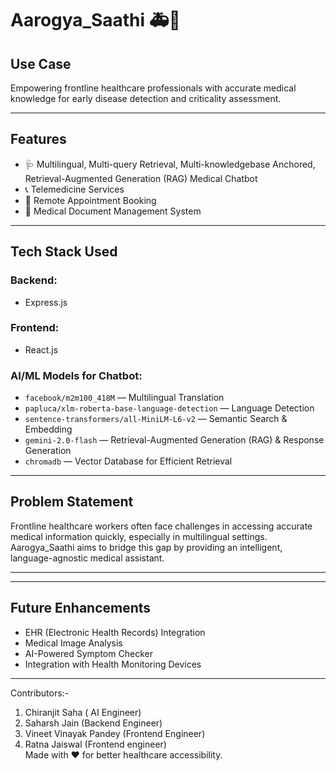 # Aarogya_Saathi 🚑💬

## Use Case
Empowering frontline healthcare professionals with accurate medical knowledge for early disease detection and criticality assessment.

---

## Features
- 🩺 Multilingual, Multi-query Retrieval, Multi-knowledgebase Anchored, Retrieval-Augmented Generation (RAG) Medical Chatbot  
- 📞 Telemedicine Services  
- 📅 Remote Appointment Booking  
- 📂 Medical Document Management System  

---

## Tech Stack Used

### Backend:
- Express.js  

### Frontend:
- React.js  

### AI/ML Models for Chatbot:
- `facebook/m2m100_418M` — Multilingual Translation  
- `papluca/xlm-roberta-base-language-detection` — Language Detection  
- `sentence-transformers/all-MiniLM-L6-v2` — Semantic Search & Embedding  
- `gemini-2.0-flash` — Retrieval-Augmented Generation (RAG) & Response Generation  
- `chromadb` — Vector Database for Efficient Retrieval  

---

## Problem Statement
Frontline healthcare workers often face challenges in accessing accurate medical information quickly, especially in multilingual settings. Aarogya_Saathi aims to bridge this gap by providing an intelligent, language-agnostic medical assistant.

---


---

## Future Enhancements
- EHR (Electronic Health Records) Integration  
- Medical Image Analysis  
- AI-Powered Symptom Checker  
- Integration with Health Monitoring Devices  

---
Contributors:-
1. Chiranjit Saha ( AI Engineer)
2. Saharsh Jain (Backend Engineer)
3. Vineet Vinayak Pandey (Frontend Engineer)
4. Ratna Jaiswal (Frontend engineer)  
Made with ❤️ for better healthcare accessibility.
